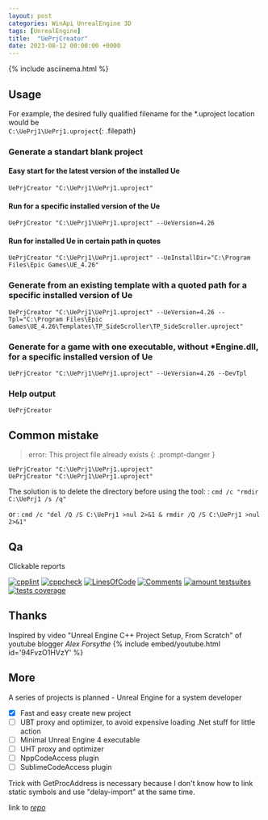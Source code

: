 ```yaml
---
layout: post
categories: WinApi UnrealEngine 3D
tags: [UnrealEngine]
title:  "UePrjCreator"
date: 2023-08-12 00:00:00 +0000
---
```


{% include asciinema.html %}

## Usage
For example, the desired fully qualified filename for the \*.uproject location would be 
<br/>
`C:\UePrj1\UePrj1.uproject`{: .filepath}

### Generate a standart blank project

#### Easy start for the latest version of the installed Ue
`UePrjCreator "C:\UePrj1\UePrj1.uproject"`
<div id="Easy_start" class="asciinema-placeholder"></div>

#### Run for a specific installed version of the Ue
`UePrjCreator "C:\UePrj1\UePrj1.uproject" --UeVersion=4.26`
<div id="Run_for_a_specific_installed_version_of_the_Ue" class="asciinema-placeholder"></div>

#### Run for installed Ue in certain path in quotes
`UePrjCreator "C:\UePrj1\UePrj1.uproject" --UeInstallDir="C:\Program Files\Epic Games\UE_4.26"`
<div id="Run_for_installed_Ue_in_certain_path" class="asciinema-placeholder"></div>

### Generate from an existing template with a quoted path for a specific installed version of Ue
`UePrjCreator "C:\UePrj1\UePrj1.uproject" --UeVersion=4.26 --Tpl="C:\Program Files\Epic Games\UE_4.26\Templates\TP_SideScroller\TP_SideScroller.uproject"`
<div id="from_an_existing_template_with_path_for_a_specific_installed_version_of_Ue" class="asciinema-placeholder"></div>

### Generate for a game with one executable, without *Engine.dll, for a specific installed version of Ue
`UePrjCreator "C:\UePrj1\UePrj1.uproject" --UeVersion=4.26 --DevTpl`
<div id="for_a_game_with_one_executable_without_Engine_dll_for_a_specific_installed_version_of_Ue" class="asciinema-placeholder"></div>

### Help output
`UePrjCreator`
<div id="help" class="asciinema-placeholder"></div>

## Common mistake
> error: This project file already exists
{: .prompt-danger }
```console
UePrjCreator "C:\UePrj1\UePrj1.uproject"
UePrjCreator "C:\UePrj1\UePrj1.uproject"
```
<div id="error_This_project_file_already_exists" class="asciinema-placeholder"></div>

The solution is to delete the directory before using the tool:
: `cmd /c "rmdir C:\UePrj1 /s /q"`

or
: `cmd /c "del /Q /S C:\UePrj1 >nul 2>&1 & rmdir /Q /S C:\UePrj1 >nul 2>&1"`


<script>
A0S_asciinema_play( 'Easy_start' );
A0S_asciinema_play( 'Run_for_a_specific_installed_version_of_the_Ue' );
A0S_asciinema_play( 'Run_for_installed_Ue_in_certain_path' );
A0S_asciinema_play( 'from_an_existing_template_with_path_for_a_specific_installed_version_of_Ue' );
A0S_asciinema_play( 'for_a_game_with_one_executable_without_Engine_dll_for_a_specific_installed_version_of_Ue' );
A0S_asciinema_play( 'help' );
A0S_asciinema_play( 'error_This_project_file_already_exists' );
</script>

## Qa
Clickable reports

[![cpplint](https://gist.githubusercontent.com/Alex0vSky/c200bc8d7e3cc3a79b61351963b2d390/raw/GoogleStyle_cpplint.svg)](
https://Alex0vSky.github.io/project-qa-report/UePrjCreator/cpplint.xml
) [![cppcheck](https://gist.githubusercontent.com/Alex0vSky/c200bc8d7e3cc3a79b61351963b2d390/raw/StaticAnalysis_cppcheck.svg)](
https://Alex0vSky.github.io/project-qa-report/UePrjCreator/cppcheck.xml
) [![LinesOfСode](https://gist.githubusercontent.com/Alex0vSky/c200bc8d7e3cc3a79b61351963b2d390/raw/Metrixpp-LinesOfСode.svg)](
https://Alex0vSky.github.io/project-qa-report/UePrjCreator/metrixpp.txt
) [![Comments](https://gist.githubusercontent.com/Alex0vSky/c200bc8d7e3cc3a79b61351963b2d390/raw/Metrixpp-Comments.svg)](
https://Alex0vSky.github.io/project-qa-report/UePrjCreator/metrixpp.txt
) [![amount testsuites](https://gist.githubusercontent.com/Alex0vSky/c200bc8d7e3cc3a79b61351963b2d390/raw/GoogleTest-testsuites-Windows-x64-Debug.svg)](
https://Alex0vSky.github.io/project-qa-report/UePrjCreator/GoogleTestCombinedOutput/index.html
) [![tests coverage](https://gist.githubusercontent.com/Alex0vSky/c200bc8d7e3cc3a79b61351963b2d390/raw/TestsCoverage-Occ-Windows-x64-Debug.svg)](
https://Alex0vSky.github.io/project-qa-report/UePrjCreator/HtmlReportOcc/index.html
)

## Thanks
Inspired by video "Unreal Engine C++ Project Setup, From Scratch" of youtube blogger _Alex Forsythe_
{% include embed/youtube.html id='94FvzO1HVzY' %}

## More
A series of projects is planned - Unreal Engine for a system developer
- [x] Fast and easy create new project 
- [ ] UBT proxy and optimizer, to avoid expensive loading .Net stuff for little action
- [ ] Minimal Unreal Engine 4 executable
- [ ] UHT proxy and optimizer
- [ ] NppCodeAccess plugin 
- [ ] SublimeCodeAccess plugin 

Trick with GetProcAddress is necessary because I don't know how to link static symbols and use "delay-import" at the same time.

link to [*repo*](https://github.com/Alex0vSky/UePrjCreator/)
